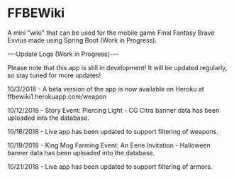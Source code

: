 # FFBEWiki
A mini "wiki" that can be used for the mobile game Final Fantasy Brave Exvius made using Spring Boot (Work in Progress). 

---Update Logs (Work in Progress)---


Please note that this app is still in development! It will be updated regularly, so stay tuned for more updates!


10/3/2018 - A beta version of the app is now available on Heroku at ffbewiki1.herokuapp.com/weapon


10/12/2018 - Story Event: Piercing Light - CG Citra banner data has been uploaded into the database.

10/16/2018 - Live app has been updated to support filtering of weapons.

10/19/2018 - King Mog Farming Event: An Eerie Invitation - Halloween banner data has been uploaded into the database.

10/21/2018 - Live app has been updated to support filtering of armors.
